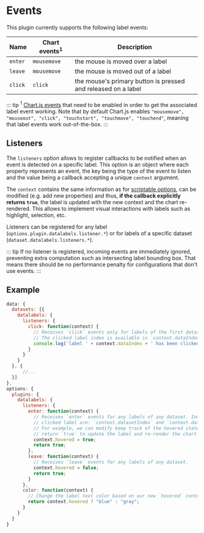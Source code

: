 # Events

This plugin currently supports the following label events:

| **Name** | **Chart events<sup>1</sup>** | **Description**
| ---- | ---- | ----
| `enter` | `mousemove` | the mouse is moved over a label
| `leave` | `mousemove` | the mouse is moved out of a label
| `click` | `click` | the mouse's primary button is pressed and released on a label

::: tip
<sup>1</sup> [Chart.js events](http://www.chartjs.org/docs/latest/general/interactions/events.html) that need to be enabled in order to get the associated label event working. Note that by default Chart.js enables `"mousemove", "mouseout", "click", "touchstart", "touchmove", "touchend"`, meaning that label events work out-of-the-box.
:::

## Listeners

The `listeners` option allows to register callbacks to be notified when an event is detected on a specific label. This option is an object where each property represents an event, the key being the type of the event to listen and the value being a callback accepting a unique `context` argument.

The `context` contains the same information as for [scriptable options](options.md#option-context), can be modified (e.g. add new properties) and thus, **if the callback explicitly returns `true`**, the label is updated with the new context and the chart re-rendered. This allows to implement visual interactions with labels such as highlight, selection, etc.

Listeners can be registered for any label (`options.plugin.datalabels.listener.*`) or for labels of a specific dataset (`dataset.datalabels.listeners.*`).

::: tip
If no listener is registered, incoming events are immediately ignored, preventing extra computation such as intersecting label bounding box. That means there should be no performance penalty for configurations that don't use events.
:::

## Example

```javascript
data: {
  datasets: [{
    datalabels: {
      listeners: {
        click: function(context) {
          // Receives `click` events only for labels of the first dataset.
          // The clicked label index is available in `context.dataIndex`.
          console.log('label ' + context.dataIndex + ' has been clicked!');
        }
      }
    }
  }, {
      //...
  }]
},
options: {
  plugins: {
    datalabels: {
      listeners: {
        enter: function(context) {
          // Receives `enter` events for any labels of any dataset. Indices of the
          // clicked label are: `context.datasetIndex` and `context.dataIndex`.
          // For example, we can modify keep track of the hovered state and
          // return `true` to update the label and re-render the chart.
          context.hovered = true;
          return true;
        },
        leave: function(context) {
          // Receives `leave` events for any labels of any dataset.
          context.hovered = false;
          return true;
        }
      },
      color: function(context) {
        // Change the label text color based on our new `hovered` context value.
        return context.hovered ? "blue" : "gray";
      }
    }
  }
}
```

